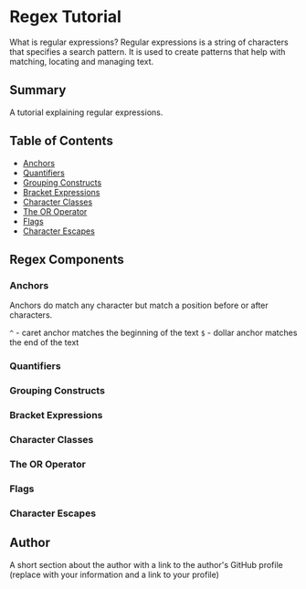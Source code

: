 # Regex Tutorial

What is regular expressions? Regular expressions is a string of characters that specifies a search pattern. It is used to create patterns that help with matching, locating and managing text. 

## Summary

A tutorial explaining regular expressions.

## Table of Contents

- [Anchors](#anchors)
- [Quantifiers](#quantifiers)
- [Grouping Constructs](#grouping-constructs)
- [Bracket Expressions](#bracket-expressions)
- [Character Classes](#character-classes)
- [The OR Operator](#the-or-operator)
- [Flags](#flags)
- [Character Escapes](#character-escapes)

## Regex Components

### Anchors

Anchors do match any character but match a position before or after characters. 

`^` - caret anchor matches the beginning of the text
`$` - dollar anchor matches the end of the text

### Quantifiers

### Grouping Constructs

### Bracket Expressions

### Character Classes

### The OR Operator

### Flags

### Character Escapes

## Author

A short section about the author with a link to the author's GitHub profile (replace with your information and a link to your profile)
